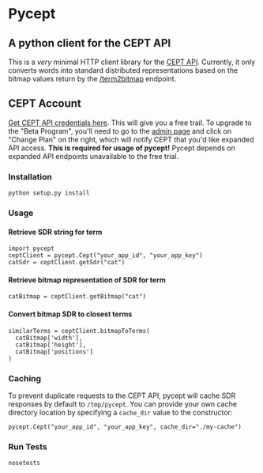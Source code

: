 # Pycept

## A python client for the CEPT API

This is a *very* minimal HTTP client library for the [CEPT API](https://cept.3scale.net/docs). Currently, it only converts words into standard distributed representations based on the bitmap values return by the [/term2bitmap](https://cept.3scale.net/docs#/term2bitmap) endpoint.

## CEPT Account

[Get CEPT API credentials here](https://cept.3scale.net/signup). This will give you a free trail. To upgrade to the "Beta Program", you'll need to go to the [admin page](https://cept.3scale.net/admin/) and click on "Change Plan" on the right, which will notify CEPT that you'd like expanded API access. **This is required for usage of pycept!** Pycept depends on expanded API endpoints unavailable to the free trial.

### Installation

    python setup.py install

### Usage

#### Retrieve SDR string for term

    import pycept
    ceptClient = pycept.Cept("your_app_id", "your_app_key")
    catSdr = ceptClient.getSdr("cat")

#### Retrieve bitmap representation of SDR for term

    catBitmap = ceptClient.getBitmap("cat")

#### Convert bitmap SDR to closest terms

    similarTerms = ceptClient.bitmapToTerms(
      catBitmap['width'], 
      catBitmap['height'], 
      catBitmap['positions']
    )

### Caching

To prevent duplicate requests to the CEPT API, pycept will cache SDR responses by default to `/tmp/pycept`. You can provide your own cache directory location by specifying a `cache_dir` value to the constructor:

    pycept.Cept("your_app_id", "your_app_key", cache_dir="./my-cache")

### Run Tests

    nosetests